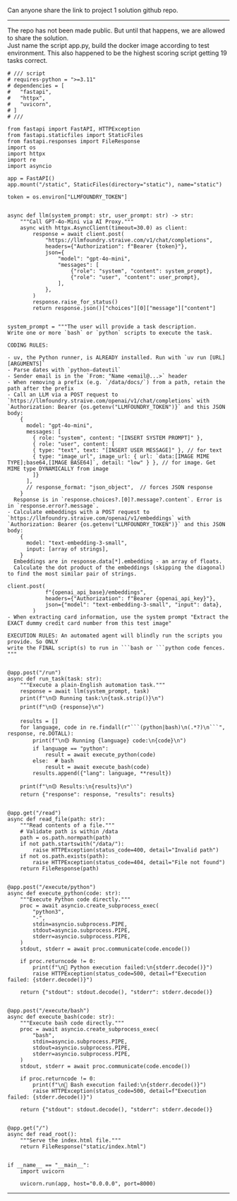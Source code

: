 Can anyone share the link to project 1 solution github repo.



---

The repo has not been made public. But until that happens, we are allowed to
share the solution.  
Just name the script app.py, build the docker image according to test
environment. This also happened to be the highest scoring script getting 19
tasks correct.

    
    
    # /// script
    # requires-python = ">=3.11"
    # dependencies = [
    #   "fastapi",
    #   "httpx",
    #   "uvicorn",
    # ]
    # ///
    
    from fastapi import FastAPI, HTTPException
    from fastapi.staticfiles import StaticFiles
    from fastapi.responses import FileResponse
    import os
    import httpx
    import re
    import asyncio
    
    app = FastAPI()
    app.mount("/static", StaticFiles(directory="static"), name="static")
    
    token = os.environ["LLMFOUNDRY_TOKEN"]
    
    
    async def llm(system_prompt: str, user_prompt: str) -> str:
        """Call GPT-4o-Mini via AI Proxy."""
        async with httpx.AsyncClient(timeout=30.0) as client:
            response = await client.post(
                "https://llmfoundry.straive.com/v1/chat/completions",
                headers={"Authorization": f"Bearer {token}"},
                json={
                    "model": "gpt-4o-mini",
                    "messages": [
                        {"role": "system", "content": system_prompt},
                        {"role": "user", "content": user_prompt},
                    ],
                },
            )
            response.raise_for_status()
            return response.json()["choices"][0]["message"]["content"]
    
    
    system_prompt = """The user will provide a task description.
    Write one or more `bash` or `python` scripts to execute the task.
    
    CODING RULES:
    
    - uv, the Python runner, is ALREADY installed. Run with `uv run [URL] [ARGUMENTS]`
    - Parse dates with `python-dateutil`
    - Sender email is in the `From: "Name <email@...>` header
    - When removing a prefix (e.g. `/data/docs/`) from a path, retain the path after the prefix
    - Call an LLM via a POST request to `https://llmfoundry.straive.com/openai/v1/chat/completions` with `Authorization: Bearer {os.getenv("LLMFOUNDRY_TOKEN")}` and this JSON body:
        {
          model: "gpt-4o-mini",
          messages: [
            { role: "system", content: "[INSERT SYSTEM PROMPT]" },
            { role: "user", content: [
            { type: "text", text: "[INSERT USER MESSAGE]" }, // for text
            { type: "image_url", image_url: { url: `data:[IMAGE MIME TYPE];base64,[IMAGE BASE64]`, detail: "low" } }, // for image. Get MIME type DYNAMICALLY from image
            ]}
          ],
          // response_format: "json_object",  // forces JSON response
        }
      Response is in `response.choices?.[0]?.message?.content`. Error is in `response.error?.message`.
    - Calculate embeddings with a POST request to `https://llmfoundry.straive.com/openai/v1/embeddings` with `Authorization: Bearer {os.getenv("LLMFOUNDRY_TOKEN")}` and this JSON body:
        {
          model: "text-embedding-3-small",
          input: [array of strings],
        }
      Embeddings are in response.data[*].embedding - an array of floats.
      Calculate the dot product of the embeddings (skipping the diagonal) to find the most similar pair of strings.
    
    client.post(
                f"{openai_api_base}/embeddings",
                headers={"Authorization": f"Bearer {openai_api_key}"},
                json={"model": "text-embedding-3-small", "input": data},
            )
    - When extracting card information, use the system prompt "Extract the EXACT dummy credit card number from this test image"
    
    EXECUTION RULES: An automated agent will blindly run the scripts you provide. So ONLY
    write the FINAL script(s) to run in ```bash or ```python code fences.
    """
    
    
    @app.post("/run")
    async def run_task(task: str):
        """Execute a plain-English automation task."""
        response = await llm(system_prompt, task)
        print(f"\n🟡 Running task:\n{task.strip()}\n")
        print(f"\n🟡 {response}\n")
    
        results = []
        for language, code in re.findall(r"```(python|bash)\n(.*?)\n```", response, re.DOTALL):
            print(f"\n🟡 Running {language} code:\n{code}\n")
            if language == "python":
                result = await execute_python(code)
            else:  # bash
                result = await execute_bash(code)
            results.append({"lang": language, **result})
    
        print(f"\n🟡 Results:\n{results}\n")
        return {"response": response, "results": results}
    
    
    @app.get("/read")
    async def read_file(path: str):
        """Read contents of a file."""
        # Validate path is within /data
        path = os.path.normpath(path)
        if not path.startswith("/data/"):
            raise HTTPException(status_code=400, detail="Invalid path")
        if not os.path.exists(path):
            raise HTTPException(status_code=404, detail="File not found")
        return FileResponse(path)
    
    
    @app.post("/execute/python")
    async def execute_python(code: str):
        """Execute Python code directly."""
        proc = await asyncio.create_subprocess_exec(
            "python3",
            "-",
            stdin=asyncio.subprocess.PIPE,
            stdout=asyncio.subprocess.PIPE,
            stderr=asyncio.subprocess.PIPE,
        )
        stdout, stderr = await proc.communicate(code.encode())
    
        if proc.returncode != 0:
            print(f"\n🔴 Python execution failed:\n{stderr.decode()}")
            raise HTTPException(status_code=500, detail=f"Execution failed: {stderr.decode()}")
    
        return {"stdout": stdout.decode(), "stderr": stderr.decode()}
    
    
    @app.post("/execute/bash")
    async def execute_bash(code: str):
        """Execute bash code directly."""
        proc = await asyncio.create_subprocess_exec(
            "bash",
            stdin=asyncio.subprocess.PIPE,
            stdout=asyncio.subprocess.PIPE,
            stderr=asyncio.subprocess.PIPE,
        )
        stdout, stderr = await proc.communicate(code.encode())
    
        if proc.returncode != 0:
            print(f"\n🔴 Bash execution failed:\n{stderr.decode()}")
            raise HTTPException(status_code=500, detail=f"Execution failed: {stderr.decode()}")
    
        return {"stdout": stdout.decode(), "stderr": stderr.decode()}
    
    
    @app.get("/")
    async def read_root():
        """Serve the index.html file."""
        return FileResponse("static/index.html")
    
    
    if __name__ == "__main__":
        import uvicorn
    
        uvicorn.run(app, host="0.0.0.0", port=8000)
    



---

